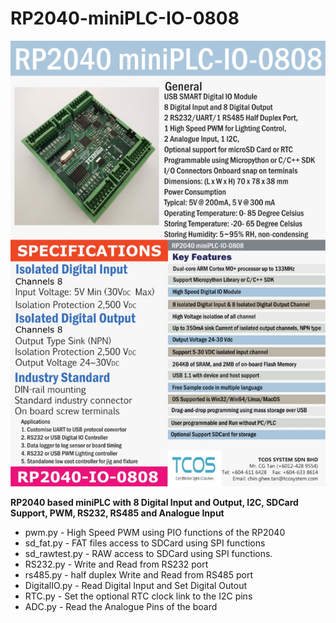 # RP2040-miniPLC-IO-0808

<p align="center">
  <img src="https://raw.githubusercontent.com/cgtan2020/RP2040-miniPLC-IO-0808/main/micropython/tcos/RP2040-IO-0808.jpg" alt="MicroPython Logo"/>
</p>

<b> 
RP2040 based miniPLC with 8 Digital Input and Output, I2C, SDCard Support, PWM, RS232, RS485 and Analogue Input
</b>

- pwm.py - High Speed PWM using PIO functions of the RP2040
- sd_fat.py - FAT files access to SDCard using SPI functions
- sd_rawtest.py - RAW access to SDCard using SPI functions.
- RS232.py - Write and Read from RS232 port
- rs485.py - half duplex Write and Read from RS485 port
- DigitalIO.py - Read Digital Input and Set Digital Outout
- RTC.py - Set the optional RTC clock link to the I2C pins
- ADC.py - Read the Analogue Pins of the board

